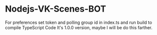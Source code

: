 # Nodejs-VK-Scenes-BOT
For preferences set token and polling group id in index.ts and run build to compile TypeScript Code
It's 1.0.0 version, maybe I will be do this farther.
